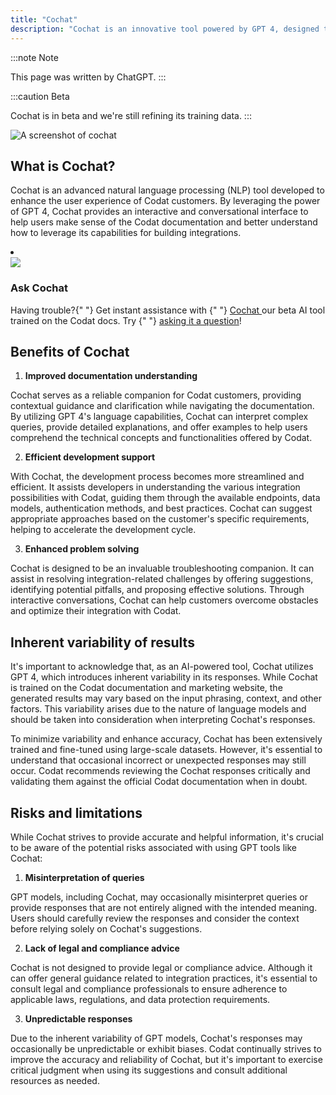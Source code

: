 ```yaml
---
title: "Cochat"
description: "Cochat is an innovative tool powered by GPT 4, designed to assist Codat customers in navigating the Codat documentation and marketing website"
---
```


:::note Note

This page was written by ChatGPT.
:::

:::caution Beta

Cochat is in beta and we're still refining its training data.
:::

![A screenshot of cochat](/img/cochat/screenshot.png)

## What is Cochat?

Cochat is an advanced natural language processing (NLP) tool developed to enhance the user experience of Codat customers. By leveraging the power of GPT 4, Cochat provides an interactive and conversational interface to help users make sense of the Codat documentation and better understand how to leverage its capabilities for building integrations.
  
<li className="card dark">
  <div className="header">
    <img
      src="/img/cochat/logo-openai-mini.png"
      className="mini-icon"
    />
    <h3>Ask Cochat</h3>
  </div>
  <p>
    Having trouble?{" "}
    Get instant assistance with {" "}
    <a href="https://cochat.codat.io" target="_blank">
      Cochat
    </a> our beta AI tool trained on the Codat docs. Try {" "}
    <a href="https://cochat.codat.io" target="_blank">asking it a question</a>!
  </p>
</li>

## Benefits of Cochat

1. **Improved documentation understanding**

  Cochat serves as a reliable companion for Codat customers, providing contextual guidance and clarification while navigating the documentation. By utilizing GPT 4's language capabilities, Cochat can interpret complex queries, provide detailed explanations, and offer examples to help users comprehend the technical concepts and functionalities offered by Codat.

2. **Efficient development support**

  With Cochat, the development process becomes more streamlined and efficient. It assists developers in understanding the various integration possibilities with Codat, guiding them through the available endpoints, data models, authentication methods, and best practices. Cochat can suggest appropriate approaches based on the customer's specific requirements, helping to accelerate the development cycle.

3. **Enhanced problem solving**

  Cochat is designed to be an invaluable troubleshooting companion. It can assist in resolving integration-related challenges by offering suggestions, identifying potential pitfalls, and proposing effective solutions. Through interactive conversations, Cochat can help customers overcome obstacles and optimize their integration with Codat.

## Inherent variability of results

It's important to acknowledge that, as an AI-powered tool, Cochat utilizes GPT 4, which introduces inherent variability in its responses. While Cochat is trained on the Codat documentation and marketing website, the generated results may vary based on the input phrasing, context, and other factors. This variability arises due to the nature of language models and should be taken into consideration when interpreting Cochat's responses.

To minimize variability and enhance accuracy, Cochat has been extensively trained and fine-tuned using large-scale datasets. However, it's essential to understand that occasional incorrect or unexpected responses may still occur. Codat recommends reviewing the Cochat responses critically and validating them against the official Codat documentation when in doubt.

## Risks and limitations

While Cochat strives to provide accurate and helpful information, it's crucial to be aware of the potential risks associated with using GPT tools like Cochat:

1. **Misinterpretation of queries**

  GPT models, including Cochat, may occasionally misinterpret queries or provide responses that are not entirely aligned with the intended meaning. Users should carefully review the responses and consider the context before relying solely on Cochat's suggestions.

2. **Lack of legal and compliance advice**

  Cochat is not designed to provide legal or compliance advice. Although it can offer general guidance related to integration practices, it's essential to consult legal and compliance professionals to ensure adherence to applicable laws, regulations, and data protection requirements.

3. **Unpredictable responses**
  
  Due to the inherent variability of GPT models, Cochat's responses may occasionally be unpredictable or exhibit biases. Codat continually strives to improve the accuracy and reliability of Cochat, but it's important to exercise critical judgment when using its suggestions and consult additional resources as needed.
